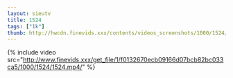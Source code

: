 ```yaml
--- 
layout: sieutv
title: 1524
tags: ["1k"]
thumb: http://hwcdn.finevids.xxx/contents/videos_screenshots/1000/1524/preview.mp4.jpg
---
```

{% include video src="http://www.finevids.xxx/get_file/1/f0132670ecb09166d07bcb82bc033ca5/1000/1524/1524.mp4/" %} 
